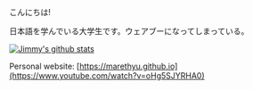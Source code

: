 こんにちは!

日本語を学んでいる大学生です。ウェアブーになってしまっている。

[![Jimmy's github stats](https://github-readme-stats.vercel.app/api?username=marethyu)](https://github.com/anuraghazra/github-readme-stats)

Personal website: [https://marethyu.github.io](https://www.youtube.com/watch?v=oHg5SJYRHA0)
